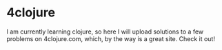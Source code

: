 4clojure
========

I am currently learning clojure, so here I will upload solutions to a few problems on 4clojure.com, which, by the way is a great site.
Check it out!
